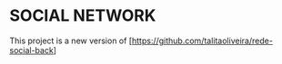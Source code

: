# SOCIAL NETWORK

This project is a new version of [https://github.com/talitaoliveira/rede-social-back]
